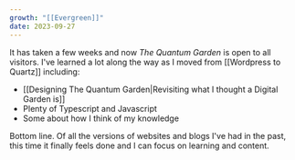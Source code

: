 ```yaml
---
growth: "[[Evergreen]]"
date: 2023-09-27
---
```

It has taken a few weeks and now *The Quantum Garden* is open to all visitors. I've learned a lot along the way as I moved from [[Wordpress to Quartz]] including:

- [[Designing The Quantum Garden|Revisiting what I thought a Digital Garden is]]
- Plenty of Typescript and Javascript
- Some about how I think of my knowledge

Bottom line. Of all the versions of websites and blogs I've had in the past, this time it finally feels done and I can focus on learning and content.